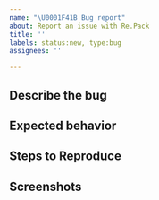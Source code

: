 ```yaml
---
name: "\U0001F41B Bug report"
about: Report an issue with Re.Pack
title: ''
labels: status:new, type:bug
assignees: ''

---
```


## Describe the bug

<!--
  Describe your issue in detail. Include screenshots if needed. If this is a regression, let us know.
-->

## Expected behavior

<!--
  A clear and concise description of what you expected to happen.
-->

## Steps to Reproduce

<!--
  Let us know how to reproduce the issue. Include a code sample or share a project that reproduces the issue.
  Please follow the guidelines for providing a minimal example: https://stackoverflow.com/help/mcve.
-->

## Screenshots

<!--
  If applicable, add screenshots to help explain your problem.
-->
